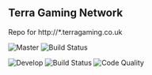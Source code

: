 Terra Gaming Network
---
Repo for http://*.terragaming.co.uk

![Master](https://img.shields.io/badge/branch-master-orange.svg) ![Build Status](https://img.shields.io/travis/TerraGamingNetwork/Website/master.svg)

![Develop](https://img.shields.io/badge/branch-develop-orange.svg) ![Build Status](https://img.shields.io/travis/TerraGamingNetwork/Website/develop.svg) ![Code Quality](https://img.shields.io/codacy/17d5c6243ca74add8f246048c47aaf04.svg)
